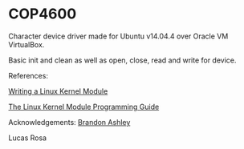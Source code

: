 # COP4600
Character device driver made for Ubuntu v14.04.4 over Oracle VM VirtualBox.

Basic init and clean as well as open, close, read and write for device.

References:

[Writing a Linux Kernel Module](http://derekmolloy.ie/writing-a-linux-kernel-module-part-2-a-character-device/)

[The Linux Kernel Module Programming Guide](http://www.tldp.org/LDP/lkmpg/2.6/html/index.html)

Acknowledgements:
[Brandon Ashley](https://github.com/teebash)

Lucas Rosa
